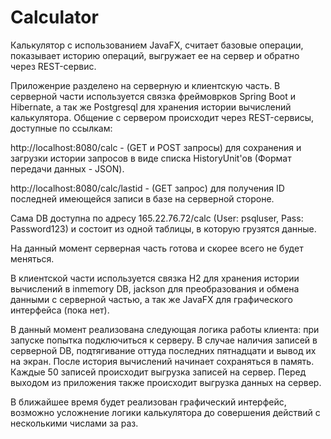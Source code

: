 # Calculator
Калькулятор с использованием JavaFX, считает базовые операции, показывает историю операций, выгружает ее на сервер и обратно через REST-сервис.

Приложенрие разделено на серверную и клиентскую часть. В серверной части используется связка фреймоврков Spring Boot и Hibernate, а так же Postgresql для хранения истории вычислений калькулятора. Общение с сервером происходит через REST-сервисы, доступные по ссылкам:

http://localhost:8080/calc - (GET и POST запросы) для сохранения и загрузки истории запросов в виде списка HistoryUnit'ов (Формат передачи данных - JSON).

http://localhost:8080/calc/lastid - (GET запрос) для получения ID последней имеющейся записи в базе на серверной стороне.

Сама DB доступна по адресу 165.22.76.72/calc (User: psqluser, Pass: Password123) и состоит из одной таблицы, в которую грузятся данные.

На данный момент серверная часть готова и скорее всего не будет меняться.

В клиентской части используется связка H2 для хранения истории вычислений в inmemory DB, jackson для преобразования и обмена данными с серверной частью, а так же JavaFX для графического интерфейса (пока нет).

В данный момент реализована следующая логика работы клиента: при запуске попытка подключиться к серверу. В случае наличия записей в серверной DB, подтягивание оттуда последних пятнадцати и вывод их на экран. После история вычислений начинает сохраняться в память. Каждые 50 записей происходит выгрузка записей на сервер. Перед выходом из приложения также происходит выгрузка данных на сервер.

В ближайшее время будет реализован графический интерфейс, возможно усложнение логики калькулятора до совершения действий с несколькими числами за раз.
